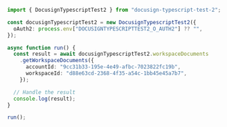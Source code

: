 <!-- Start SDK Example Usage [usage] -->
```typescript
import { DocusignTypescriptTest2 } from "docusign-typescript-test-2";

const docusignTypescriptTest2 = new DocusignTypescriptTest2({
  oAuth2: process.env["DOCUSIGNTYPESCRIPTTEST2_O_AUTH2"] ?? "",
});

async function run() {
  const result = await docusignTypescriptTest2.workspaceDocuments
    .getWorkspaceDocuments({
      accountId: "9cc31b33-195e-4e49-afbc-7023822fc19b",
      workspaceId: "d88e63cd-2368-4f35-a54c-1bb45e45a7b7",
    });

  // Handle the result
  console.log(result);
}

run();

```
<!-- End SDK Example Usage [usage] -->